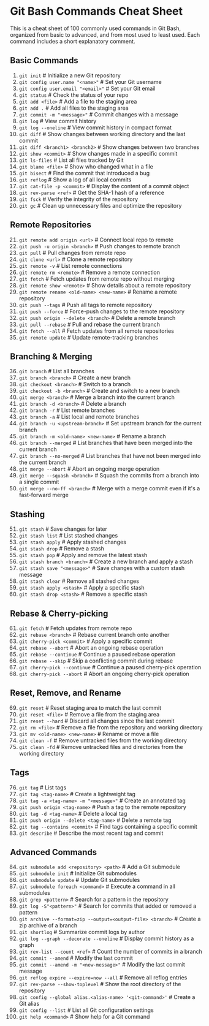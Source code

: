 # Git Bash Commands Cheat Sheet

This is a cheat sheet of 100 commonly used commands in Git Bash, organized from basic to advanced, and from most used to least used. Each command includes a short explanatory comment.

## Basic Commands

1. `git init` # Initialize a new Git repository
2. `git config user.name "<name>"` # Set your Git username
3. `git config user.email "<email>"` # Set your Git email
4. `git status` # Check the status of your repo
5. `git add <file>` # Add a file to the staging area
6. `git add .` # Add all files to the staging area
7. `git commit -m "<message>"` # Commit changes with a message
8. `git log` # View commit history
9. `git log --oneline` # View commit history in compact format
10. `git diff` # Show changes between working directory and the last commit
11. `git diff <branch1> <branch2>` # Show changes between two branches
12. `git show <commit>` # Show changes made in a specific commit
13. `git ls-files` # List all files tracked by Git
14. `git blame <file>` # Show who changed what in a file
15. `git bisect` # Find the commit that introduced a bug
16. `git reflog` # Show a log of all local commits
17. `git cat-file -p <commit>` # Display the content of a commit object
18. `git rev-parse <ref>` # Get the SHA-1 hash of a reference
19. `git fsck` # Verify the integrity of the repository
20. `git gc` # Clean up unnecessary files and optimize the repository

## Remote Repositories

21. `git remote add origin <url>` # Connect local repo to remote
22. `git push -u origin <branch>` # Push changes to remote branch
23. `git pull` # Pull changes from remote repo
24. `git clone <url>` # Clone a remote repository
25. `git remote -v` # List remote connections
26. `git remote rm <remote>` # Remove a remote connection
27. `git fetch` # Fetch updates from remote repo without merging
28. `git remote show <remote>` # Show details about a remote repository
29. `git remote rename <old-name> <new-name>` # Rename a remote repository
30. `git push --tags` # Push all tags to remote repository
31. `git push --force` # Force-push changes to the remote repository
32. `git push origin --delete <branch>` # Delete a remote branch
33. `git pull --rebase` # Pull and rebase the current branch
34. `git fetch --all` # Fetch updates from all remote repositories
35. `git remote update` # Update remote-tracking branches

## Branching & Merging

36. `git branch` # List all branches
37. `git branch <branch>` # Create a new branch
38. `git checkout <branch>` # Switch to a branch
39. `git checkout -b <branch>` # Create and switch to a new branch
40. `git merge <branch>` # Merge a branch into the current branch
41. `git branch -d <branch>` # Delete a branch
42. `git branch -r` # List remote branches
43. `git branch -a` # List local and remote branches
44. `git branch -u <upstream-branch>` # Set upstream branch for the current branch
45. `git branch -m <old-name> <new-name>` # Rename a branch
46. `git branch --merged` # List branches that have been merged into the current branch
47. `git branch --no-merged` # List branches that have not been merged into the current branch
48. `git merge --abort` # Abort an ongoing merge operation
49. `git merge --squash <branch>` # Squash the commits from a branch into a single commit
50. `git merge --no-ff <branch>` # Merge with a merge commit even if it's a fast-forward merge

## Stashing

51. `git stash` # Save changes for later
52. `git stash list` # List stashed changes
53. `git stash apply` # Apply stashed changes
54. `git stash drop` # Remove a stash
55. `git stash pop` # Apply and remove the latest stash
56. `git stash branch <branch>` # Create a new branch and apply a stash
57. `git stash save "<message>"` # Save changes with a custom stash message
58. `git stash clear` # Remove all stashed changes
59. `git stash apply <stash>` # Apply a specific stash
60. `git stash drop <stash>` # Remove a specific stash

## Rebase & Cherry-picking

61. `git fetch` # Fetch updates from remote repo
62. `git rebase <branch>` # Rebase current branch onto another
63. `git cherry-pick <commit>` # Apply a specific commit
64. `git rebase --abort` # Abort an ongoing rebase operation
65. `git rebase --continue` # Continue a paused rebase operation
66. `git rebase --skip` # Skip a conflicting commit during rebase
67. `git cherry-pick --continue` # Continue a paused cherry-pick operation
68. `git cherry-pick --abort` # Abort an ongoing cherry-pick operation

## Reset, Remove, and Rename

69. `git reset` # Reset staging area to match the last commit
70. `git reset <file>` # Remove a file from the staging area
71. `git reset --hard` # Discard all changes since the last commit
72. `git rm <file>` # Remove a file from the repository and working directory
73. `git mv <old-name> <new-name>` # Rename or move a file
74. `git clean -f` # Remove untracked files from the working directory
75. `git clean -fd` # Remove untracked files and directories from the working directory

## Tags

76. `git tag` # List tags
77. `git tag <tag-name>` # Create a lightweight tag
78. `git tag -a <tag-name> -m "<message>"` # Create an annotated tag
79. `git push origin <tag-name>` # Push a tag to the remote repository
80. `git tag -d <tag-name>` # Delete a local tag
81. `git push origin --delete <tag-name>` # Delete a remote tag
82. `git tag --contains <commit>` # Find tags containing a specific commit
83. `git describe` # Describe the most recent tag and commit

## Advanced Commands

84. `git submodule add <repository> <path>` # Add a Git submodule
85. `git submodule init` # Initialize Git submodules
86. `git submodule update` # Update Git submodules
87. `git submodule foreach <command>` # Execute a command in all submodules
88. `git grep <pattern>` # Search for a pattern in the repository
89. `git log -S"<pattern>"` # Search for commits that added or removed a pattern
90. `git archive --format=zip --output=<output-file> <branch>` # Create a zip archive of a branch
91. `git shortlog` # Summarize commit logs by author
92. `git log --graph --decorate --oneline` # Display commit history as a graph
93. `git rev-list --count <ref>` # Count the number of commits in a branch
94. `git commit --amend` # Modify the last commit
95. `git commit --amend -m "<new-message>"` # Modify the last commit message
96. `git reflog expire --expire=now --all` # Remove all reflog entries
97. `git rev-parse --show-toplevel` # Show the root directory of the repository
98. `git config --global alias.<alias-name> '<git-command>'` # Create a Git alias
99. `git config --list` # List all Git configuration settings
100. `git help <command>` # Show help for a Git command
